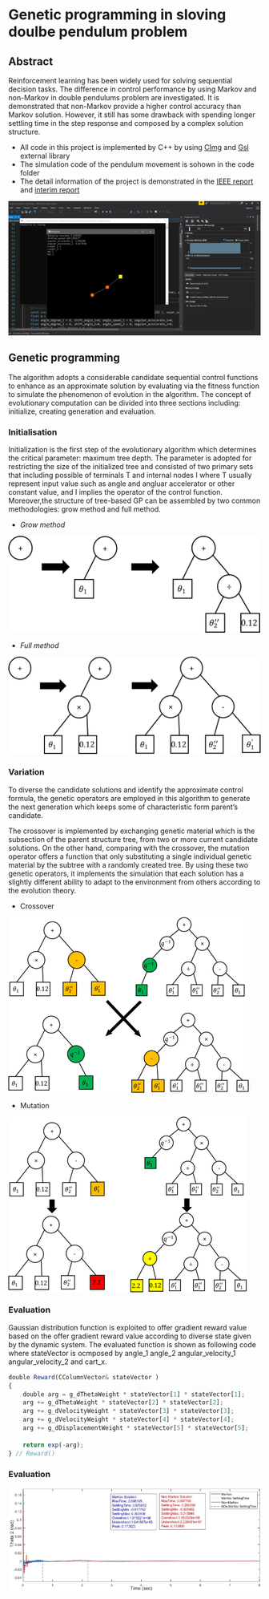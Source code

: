 # Genetic programming in sloving doulbe pendulum problem

## Abstract

Reinforcement learning has been widely used for solving sequential decision tasks. The difference in control performance by using Markov and non-Markov in double pendulums problem are investigated. It is demonstrated that non-Markov provide a higher control accuracy than Markov solution. However, it still has some drawback with spending longer settling time in the step response and composed by a complex solution structure.

* All code in this project is implemented by C++ by using [CImg](http://cimg.eu/) and [Gsl](https://www.gnu.org/software/gsl/) external library 
* The simulation code of the pendulum movement is sohown in the code folder
* The detail information of the project is demonstrated in the [IEEE report](https://github.com/yuchehuang/Msc-Project/blob/master/IEEE%20report/cor18yh_IEEE%20_article.pdf) and [interim report](https://github.com/yuchehuang/Msc-Project/blob/master/Interim%20report/Interim_cor18yh.pdf)

![alt text](https://github.com/yuchehuang/Msc-Project/blob/master/Interim%20report/Simulation.png?raw=true)


## Genetic programming

The algorithm adopts a considerable candidate sequential control functions to enhance as an approximate solution by evaluating via the fitness function to simulate the phenomenon of evolution in the algorithm. The concept of evolutionary computation can be divided into three sections including: initialize, creating generation and evaluation.

### Initialisation

Initialization is the first step of the evolutionary algorithm which determines the critical parameter: maximum tree depth. The parameter is adopted for restricting the size of the initialized tree and consisted of two primary sets that including possible of terminals T and internal nodes I where T usually represent input value such as angle and angluar accelerator or other constant value, and I implies the operator of the  control function. Moreover,the structure of tree-based GP can be assembled by two common methodologies: grow method and full method.


* _Grow method_

![alt text](https://github.com/yuchehuang/Msc-Project/blob/master/Interim%20report/grow-tree.png) 

* _Full method_ 

![alt text](https://github.com/yuchehuang/Msc-Project/blob/master/Interim%20report/full-tree.png)


### Variation
To diverse the candidate solutions and identify the approximate control formula, the genetic operators are employed in this algorithm to generate the next generation which keeps some of characteristic form parent’s candidate.

The crossover is implemented by exchanging genetic material which is the subsection of the parent structure tree, from two or more current candidate solutions. On the other hand, comparing with the crossover, the mutation operator offers a function that only substituting a single individual genetic material by the subtree with a randomly created tree. By using these two genetic operators, it implements the simulation that each solution has a slightly different ability to adapt to the environment from others according to the evolution theory.

* Crossover

![alt text](https://github.com/yuchehuang/Msc-Project/blob/master/Interim%20report/crossover_.png) 



* Mutation

![alt text](https://github.com/yuchehuang/Msc-Project/blob/master/Interim%20report/mutation_.png) 


### Evaluation

Gaussian distribution function is exploited to offer gradient reward value based on the offer gradient reward value according to diverse state given by the dynamic system. The evaluated function is shown as following code where stateVector is ocmposed by angle_1 angle_2 angular_velocity_1 angular_velocity_2 and cart_x.

```javascript
double Reward(CColumnVector& stateVector )
{
    double arg = g_dThetaWeight * stateVector[1] * stateVector[1];
    arg += g_dThetaWeight * stateVector[2] * stateVector[2];
    arg += g_dVelocityWeight * stateVector[3] * stateVector[3];
    arg += g_dVelocityWeight * stateVector[4] * stateVector[4];
    arg += g_dDisplacementWeight * stateVector[5] * stateVector[5];

    return exp(-arg);
} // Reward()
```

### Evaluation

![alt text](https://github.com/yuchehuang/Msc-Project/blob/master/Interim%20report/Balancing%20result_.JPG) 
